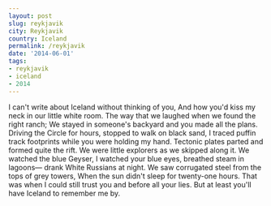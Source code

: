 ```yaml
---
layout: post
slug: reykjavik
city: Reykjavik
country: Iceland
permalink: /reykjavik
date: '2014-06-01'
tags:
- reykjavik
- iceland
- 2014
---
```


I can't write about Iceland
without thinking of you,
And how you'd kiss my neck
in our little white room.
The way that we laughed
when we found the right ranch;
We stayed in someone's backyard
and you made all the plans.
Driving the Circle for hours,
stopped to walk on black sand,
I traced puffin track footprints
while you were holding my hand.
Tectonic plates parted
and formed quite the rift.
We were little explorers
as we skipped along it.
We watched the blue Geyser,
I watched your blue eyes,
breathed steam in lagoons&mdash;
drank White Russians at night.
We saw corrugated steel
from the tops of grey towers,
When the sun didn't sleep
for twenty-one hours.
That was when I could still trust you
and before all your lies.
But at least you'll have Iceland
to remember me by.